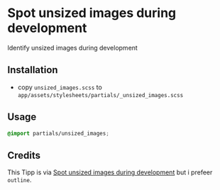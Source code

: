 # Spot unsized images during development

Identify unsized images during development

## Installation

* copy `unsized_images.scss` to `app/assets/stylesheets/partials/_unsized_images.scss`

## Usage

```css
@import partials/unsized_images;
```

## Credits

This Tipp is via [Spot unsized images during development](http://37signals.com/svn/posts/2979-css-tip-spot-unsized-images-during-development) but i prefeer `outline`.
